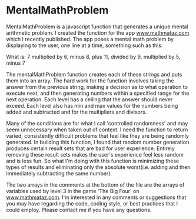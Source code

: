 # MentalMathProblem
MentalMathProblem is a javascript function that generates a unique mental arithmetic problem. I created the function for the app www.mathmataz.com which I recently published. The app poses a mental math problem by displaying to the user, one line at a time, something such as this:

What is: 7 multiplied by 6, minus 8, plus 11, divided by 9, multiplied by 5, minus 7

The mentalMathProblem function creates each of these strings and puts them into an array. The hard work for the function involves taking the answer from the previous string, making a decision as to what operation to execute next, and then generating numbers within a specified range for the next operation. Each level has a ceiling that the answer should never exceed. Each level also has min and max values for the numbers being added and subtracted and for the multipliers and divisors.

Many of the conditions are for what I call 'controlled randomness' and may seem unnecessary when taken out of context. I need the function to return varied, consistently difficult problems that feel like they are being randomly generated. In building this function, I found that random number generation produces certain result sets that are bad for user experience. Entirely removing these result sets makes the user's experience feel less random and is less fun. So what I'm doing with this function is minimizing these types of results and eliminating only the absolute worst(i.e. adding and then immediately subtracting the same number).

The two arrays in the comments at the bottom of the file are the arrays of variables used by level 3 in the game 'The Big Four' on www.mathmataz.com. I'm interested in any comments or suggestions that you may have regarding the code, coding style, or best practices that I could employ. Please contact me if you have any questions. 

